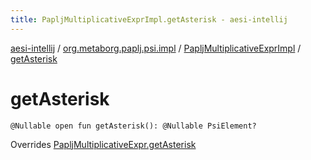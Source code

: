 ```yaml
---
title: PapljMultiplicativeExprImpl.getAsterisk - aesi-intellij
---
```


[aesi-intellij](../../index.html) / [org.metaborg.paplj.psi.impl](../index.html) / [PapljMultiplicativeExprImpl](index.html) / [getAsterisk](.)

# getAsterisk

`@Nullable open fun getAsterisk(): @Nullable PsiElement?`

Overrides [PapljMultiplicativeExpr.getAsterisk](../../org.metaborg.paplj.psi/-paplj-multiplicative-expr/get-asterisk.html)

